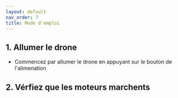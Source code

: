 ```yaml
---
layout: default
nav_order: 7
title: Mode d'emploi
---
```

## 1. Allumer le drone ##
* Commencez par allumer le drone en appuyant sur le bouton de l'alimenation
## 2. Vérfiez que les moteurs marchents ##
